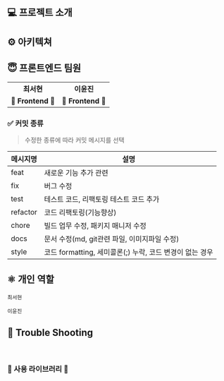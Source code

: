 

## 💻 프로젝트 소개



## ⚙️ 아키텍쳐


## 😇‍ 프론트엔드 팀원

<table>
  <tr>
    <td align="center"><b>최서현</b></td>
    <td align="center"><b>이윤진</b></td>
    
  </tr>
  <tr>
    <td align="center"><b>🤩 Frontend 🤩 </b></td>
    <td align="center"><b>🤩 Frontend 🤩 </b></td>
   
  </tr>
</table>

### ✅ 커밋 종류

> 수정한 종류에 따라 커밋 메시지를 선택

| 메시지명 | 설명                                                     |
| -------- | -------------------------------------------------------- |
| feat     | 새로운 기능 추가 관련                                    |
| fix      | 버그 수정                                                |
| test     | 테스트 코드, 리팩토링 테스트 코드 추가                   |
| refactor | 코드 리팩토링(기능향상)                                  |
| chore    | 빌드 업무 수정, 패키지 매니저 수정                       |
| docs     | 문서 수정(md, git관련 파일, 이미지파일 수정)             |
| style    | 코드 formatting, 세미콜론(;) 누락, 코드 변경이 없는 경우 |

## ⚛️ 개인 역할

<code>최서현</code> 

<code>이윤진</code>

## 🔨 Trouble Shooting

<br/>

### 👀 사용 라이브러리 👀
